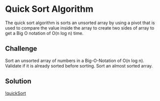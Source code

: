 # Quick Sort Algorithm
The quick sort algorithm is sorts an unsorted array by using a pivot that is
used to compare the value inside the array to create two sides of array to get
a Big O notation of O(n log n) time.

## Challenge
Sort an unsorted array of numbers in a Big-O-Notation of O(n log n).
Validate if it is already sorted before sorting.
Sort an almost sorted array.


## Solution
[!quickSort](https://github.com/GeorgeCloud/data-structures-and-algorithms/blob/master/assets/quicksort.)
